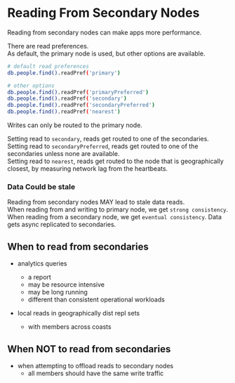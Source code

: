 # Reading From Secondary Nodes

Reading from secondary nodes can make apps more performance.

There are read preferences.  
As default, the primary node is used, but other options are available.

```bash
# default read preferences
db.people.find().readPref('primary')

# other options
db.people.find().readPref('primaryPreferred')
db.people.find().readPref('secondary')
db.people.find().readPref('secondaryPreferred')
db.people.find().readPref('nearest')

```

Writes can only be routed to the primary node.

Setting read to `secondary`, reads get routed to one of the secondaries.  
Setting read to `secondaryPreferred`, reads get routed to one of the secondaries unless none are available.  
Setting read to `nearest`, reads get routed to the node that is geographically closest, by measuring network lag from the heartbeats.

### Data Could be stale

Reading from secondary nodes MAY lead to stale data reads.  
When reading from and writing to primary node, we get `strong consistency`.  
When reading from a secondary node, we get `eventual consistency`. Data gets async replicated to secondaries.

## When to read from secondaries

- analytics queries

  - a report
  - may be resource intensive
  - may be long running
  - different than consistent operational workloads

- local reads in geographically dist repl sets
  - with members across coasts

## When NOT to read from secondaries

- when attempting to offload reads to secondary nodes
  - all members should have the same write traffic
